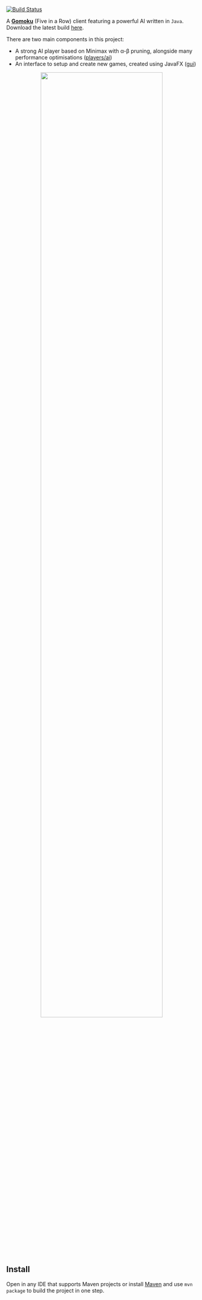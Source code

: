 [![Build Status](https://travis-ci.org/haslm/gomoku.svg?branch=master)](https://travis-ci.org/haslm/gomoku)

A [**Gomoku**](https://en.wikipedia.org/wiki/Gomoku) (Five in a Row) client featuring a powerful AI written in `Java`. Download the latest build [here](target/gomoku-2.0.jar).

There are two main components in this project:

* A strong AI player based on Minimax with α-β pruning, alongside many performance optimisations ([players/ai](src/main/java/players/ai))
* An interface to setup and create new games, created using JavaFX ([gui](src/main/java/gui))

<p align="center"><img width="80%" src="http://i.imgur.com/XRh8hDB.png" /></p>

## Install
Open in any IDE that supports Maven projects or install [Maven](https://maven.apache.org/download.cgi) and use `mvn package` to build the project in one step.
